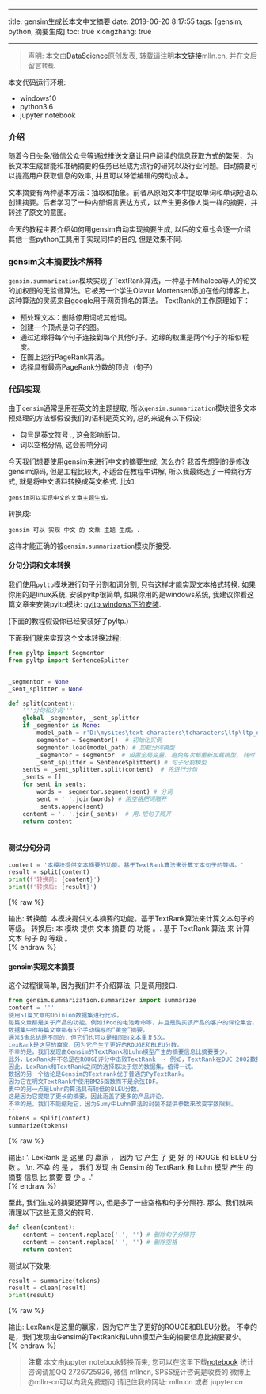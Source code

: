 
---
title: gensim生成长本文中文摘要
date: 2018-06-20 8:17:55
tags: [gensim, python, 摘要生成]
toc: true
xiongzhang: true

---
<span></span>
<!-- more -->

> 声明: 本文由[DataScience](http://mlln.cn)原创发表, 转载请注明[本文链接](http://mlln.cn)mlln.cn, 并在文后留言`转载`.

本文代码运行环境:

- windows10
- python3.6
- jupyter notebook

### 介绍

随着今日头条/微信公众号等通过推送文章让用户阅读的信息获取方式的繁荣，为长文本生成智能和准确摘要的任务已经成为流行的研究以及行业问题。自动摘要可以提高用户获取信息的效率, 并且可以降低编辑的劳动成本。

文本摘要有两种基本方法：抽取和抽象。前者从原始文本中提取单词和单词短语以创建摘要。后者学习了一种内部语言表达方式，以产生更多像人类一样的摘要，并转述了原文的意图。

今天的教程主要介绍如何用gensim自动实现摘要生成, 以后的文章也会逐一介绍其他一些python工具用于实现同样的目的, 但是效果不同.

### gensim文本摘要技术解释

`gensim.summarization`模块实现了TextRank算法，一种基于Mihalcea等人的论文的加权图的无监督算法。它被另一个学生Olavur Mortensen添加在他的博客上。这种算法的灵感来自google用于网页排名的算法。 TextRank的工作原理如下：

- 预处理文本：删除停用词或其他词。
- 创建一个顶点是句子的图。
- 通过边缘将每个句子连接到每个其他句子。边缘的权重是两个句子的相似程度。
- 在图上运行PageRank算法。
- 选择具有最高PageRank分数的顶点（句子）

### 代码实现

由于`gensim`通常是用在英文的主题提取, 所以`gensim.summarization`模块很多文本预处理的方法都假设我们的语料是英文的, 总的来说有以下假设:

- 句号是英文符号`.`, 这会影响断句.
- 词以空格分隔, 这会影响分词

今天我们想要使用gensim来进行中文的摘要生成, 怎么办? 我首先想到的是修改gensim源码, 但是工程比较大, 不适合在教程中讲解, 所以我最终选了一种绕行方式, 就是将中文语料转换成英文格式. 比如:

`gensim可以实现中文的文章主题生成。`

转换成:

`gensim 可以 实现 中文 的 文章 主题 生成。. `

这样才能正确的被`gensim.summarization`模块所接受.

#### 分句分词和文本转换

我们使用`pyltp`模块进行句子分割和词分割, 只有这样才能实现文本格式转换. 如果你用的是linux系统, 安装pyltp很简单, 如果你用的是windows系统, 我建议你看这篇文章来安装pyltp模块: <a href="/2018/02/03/pyltp%E5%AE%89%E8%A3%85%E5%92%8C%E5%B0%8F%E7%99%BD%E5%85%A5%E9%97%A8/">pyltp windows下的安装</a>.

(下面的教程假设你已经安装好了pyltp.)

下面我们就来实现这个文本转换过程:


```python
from pyltp import Segmentor
from pyltp import SentenceSplitter


_segmentor = None
_sent_splitter = None

def split(content):
    '''分句和分词'''
    global _segmentor, _sent_splitter
    if _segmentor is None:
        model_path = r'D:\mysites\text-characters\tcharacters\ltp\ltp_data\cws.model'
        segmentor = Segmentor()  # 初始化实例
        segmentor.load(model_path) # 加载分词模型
        _segmentor = segmentor  # 设置全局变量, 避免每次都重新加载模型, 耗时
        _sent_splitter = SentenceSplitter() # 句子分割模型
    sents = _sent_splitter.split(content)  # 先进行分句
    _sents = []
    for sent in sents:
        words = _segmentor.segment(sent) # 分词
        sent = ' '.join(words) # 用空格把词隔开
        _sents.append(sent)
    content = '. '.join(_sents)  # 用.把句子隔开
    return content
    
```

#### 测试分句分词


```python
content = '本模块提供文本摘要的功能。基于TextRank算法来计算文本句子的等级。'
result = split(content)
print(f'转换前: {content}')
print(f'转换后: {result}')
```

{% raw %}
<div class="output">
输出:
    转换前: 本模块提供文本摘要的功能。基于TextRank算法来计算文本句子的等级。
    转换后: 本 模块 提供 文本 摘要 的 功能 。. 基于 TextRank 算法 来 计算 文本 句子 的 等级 。
    
</div>
{% endraw %}

#### gensim实现文本摘要

这个过程很简单, 因为我们并不介绍算法, 只是调用接口.


```python
from gensim.summarization.summarizer import summarize
content = '''
使用51篇文章的Opinion数据集进行比较。
每篇文章都是关于产品的功能，例如iPod的电池寿命等，并且是购买该产品的客户的评论集合。
数据集中的每篇文章都有5个手动编写的“黄金”摘要。
通常5金总结是不同的，但它们也可以是相同的文本重复5次。
LexRank是这里的赢家，因为它产生了更好的ROUGE和BLEU分数。
不幸的是，我们发现由Gensim的TextRank和Luhn模型产生的摘要信息比摘要要少。
此外，LexRank并不总是在ROUGE评分中击败TextRank  - 例如，TextRank在DUC 2002数据集上的表现稍好于LexRank。
因此，LexRank和TextRank之间的选择取决于您的数据集，值得一试。
数据的另一个结论是Gensim的Textrank优于普通的PyTextRank。
因为它在明文TextRank中使用BM25函数而不是余弦IDF。
表中的另一点是Luhn的算法具有较低的BLEU分数。
这是因为它提取了更长的摘要，因此涵盖了更多的产品评论。
不幸的是，我们不能缩短它，因为Sumy中Luhn算法的封装不提供参数来改变字数限制。
'''
tokens = split(content)
summarize(tokens)
```




{% raw %}
<div class="output">
输出:
    '. LexRank 是 这里 的 赢家 ， 因为 它 产生 了 更 好 的 ROUGE 和 BLEU 分数 。.\n. 不幸 的 是 ， 我们 发现 由 Gensim 的 TextRank 和 Luhn 模型 产生 的 摘要 信息 比 摘要 要 少 。.'
</div>
{% endraw %}



至此, 我们生成的摘要还算可以, 但是多了一些空格和句子分隔符. 那么, 我们就来清理以下这些无意义的符号.


```python
def clean(content):
    content = content.replace('.', '') # 删除句子分隔符
    content = content.replace(' ', '') # 删除空格
    return content
```

测试以下效果:


```python
result = summarize(tokens)
result = clean(result)
print(result)
```

{% raw %}
<div class="output">
输出:
    LexRank是这里的赢家，因为它产生了更好的ROUGE和BLEU分数。
    不幸的是，我们发现由Gensim的TextRank和Luhn模型产生的摘要信息比摘要要少。
    
</div>
{% endraw %}


> **注意**
> 本文由jupyter notebook转换而来, 您可以在这里下载[notebook](gensim生成长本文中文摘要.ipynb)
> 统计咨询请加QQ 2726725926, 微信 mllncn,  SPSS统计咨询是收费的
> 微博上@mlln-cn可以向我免费题问
> 请记住我的网址: mlln.cn 或者 jupyter.cn
